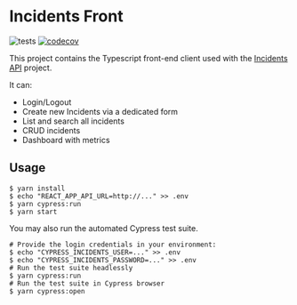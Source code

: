 # Incidents Front
![tests](https://github.com/chazapp/incidents-front/actions/workflows/tests.yml/badge.svg)
[![codecov](https://codecov.io/gh/chazapp/incidents-front/branch/master/graph/badge.svg?token=IE1EZ23LZV)](https://codecov.io/gh/chazapp/incidents-front)  

This project contains the Typescript front-end client used with the
[Incidents API](https://github.com/chazapp/incidents-api) project.

It can: 
 - Login/Logout 
 - Create new Incidents via a dedicated form
 - List and search all incidents 
 - CRUD incidents
 - Dashboard with metrics

## Usage

```
$ yarn install
$ echo "REACT_APP_API_URL=http://..." >> .env
$ yarn cypress:run
$ yarn start
```

You may also run the automated Cypress test suite.

```
# Provide the login credentials in your environment:
$ echo "CYPRESS_INCIDENTS_USER=..." >> .env
$ echo "CYPRESS_INCIDENTS_PASSWORD=..." >> .env
# Run the test suite headlessly
$ yarn cypress:run
# Run the test suite in Cypress browser
$ yarn cypress:open
```
